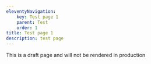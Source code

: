 ```yaml
---
eleventyNavigation:
    key: Test page 1
    parent: Test
    order: 1
title: Test page 1
description: test page
---
```


This is a draft page and will not be rendered in production

